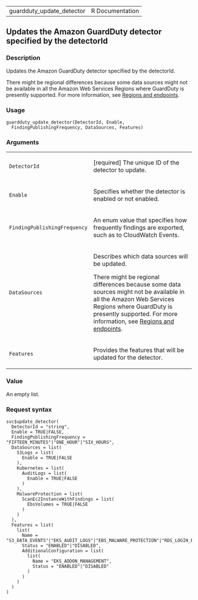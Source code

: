 <table style="width: 100%;">
<tbody>
<tr class="odd">
<td>guardduty_update_detector</td>
<td style="text-align: right;">R Documentation</td>
</tr>
</tbody>
</table>

## Updates the Amazon GuardDuty detector specified by the detectorId

### Description

Updates the Amazon GuardDuty detector specified by the detectorId.

There might be regional differences because some data sources might not
be available in all the Amazon Web Services Regions where GuardDuty is
presently supported. For more information, see [Regions and
endpoints](https://docs.aws.amazon.com/guardduty/latest/ug/guardduty_regions.html).

### Usage

    guardduty_update_detector(DetectorId, Enable,
      FindingPublishingFrequency, DataSources, Features)

### Arguments

<table>
<colgroup>
<col style="width: 35%" />
<col style="width: 65%" />
</colgroup>
<tbody>
<tr class="odd">
<td><code
id="guardduty_update_detector_:_DetectorId">DetectorId</code></td>
<td><p>[required] The unique ID of the detector to update.</p></td>
</tr>
<tr class="even">
<td><code id="guardduty_update_detector_:_Enable">Enable</code></td>
<td><p>Specifies whether the detector is enabled or not
enabled.</p></td>
</tr>
<tr class="odd">
<td><code
id="guardduty_update_detector_:_FindingPublishingFrequency">FindingPublishingFrequency</code></td>
<td><p>An enum value that specifies how frequently findings are
exported, such as to CloudWatch Events.</p></td>
</tr>
<tr class="even">
<td><code
id="guardduty_update_detector_:_DataSources">DataSources</code></td>
<td><p>Describes which data sources will be updated.</p>
<p>There might be regional differences because some data sources might
not be available in all the Amazon Web Services Regions where GuardDuty
is presently supported. For more information, see <a
href="https://docs.aws.amazon.com/guardduty/latest/ug/guardduty_regions.html">Regions
and endpoints</a>.</p></td>
</tr>
<tr class="odd">
<td><code id="guardduty_update_detector_:_Features">Features</code></td>
<td><p>Provides the features that will be updated for the
detector.</p></td>
</tr>
</tbody>
</table>

### Value

An empty list.

### Request syntax

    svc$update_detector(
      DetectorId = "string",
      Enable = TRUE|FALSE,
      FindingPublishingFrequency = "FIFTEEN_MINUTES"|"ONE_HOUR"|"SIX_HOURS",
      DataSources = list(
        S3Logs = list(
          Enable = TRUE|FALSE
        ),
        Kubernetes = list(
          AuditLogs = list(
            Enable = TRUE|FALSE
          )
        ),
        MalwareProtection = list(
          ScanEc2InstanceWithFindings = list(
            EbsVolumes = TRUE|FALSE
          )
        )
      ),
      Features = list(
        list(
          Name = "S3_DATA_EVENTS"|"EKS_AUDIT_LOGS"|"EBS_MALWARE_PROTECTION"|"RDS_LOGIN_EVENTS"|"EKS_RUNTIME_MONITORING"|"LAMBDA_NETWORK_LOGS",
          Status = "ENABLED"|"DISABLED",
          AdditionalConfiguration = list(
            list(
              Name = "EKS_ADDON_MANAGEMENT",
              Status = "ENABLED"|"DISABLED"
            )
          )
        )
      )
    )
